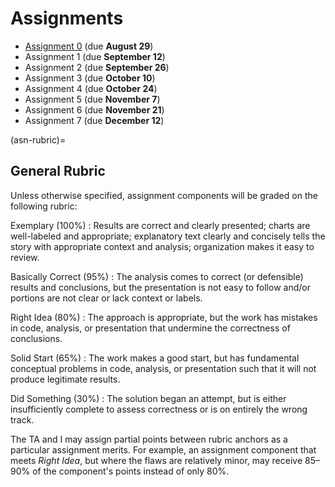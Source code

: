 # Assignments

- [Assignment 0](./A0/index.md) (due **August 29**)
- Assignment 1 (due **September 12**)
- Assignment 2 (due **September 26**)
- Assignment 3 (due **October 10**)
- Assignment 4 (due **October 24**)
- Assignment 5 (due **November 7**)
- Assignment 6 (due **November 21**)
- Assignment 7 (due **December 12**)

(asn-rubric)=
## General Rubric

Unless otherwise specified, assignment components will be graded on the following rubric:

Exemplary (100%)
:   Results are correct and clearly presented; charts are well-labeled and appropriate; explanatory text clearly and concisely tells the story with appropriate context and analysis; organization makes it easy to review.

Basically Correct (95%)
:    The analysis comes to correct (or defensible) results and conclusions, but the presentation is not easy to follow and/or portions are not clear or lack context or labels.

Right Idea (80%)
:    The approach is appropriate, but the work has mistakes in code, analysis, or presentation that undermine the correctness of conclusions.

Solid Start (65%)
:    The work makes a good start, but has fundamental conceptual problems in code, analysis, or presentation such that it will not produce legitimate results.

Did Something (30%)
:    The solution began an attempt, but is either insufficiently complete to assess correctness or is on entirely the wrong track.

The TA and I may assign partial points between rubric anchors as a particular assignment merits. For
example, an assignment component that meets *Right Idea*, but where the flaws are relatively minor,
may receive 85–90% of the component's points instead of only 80%.
